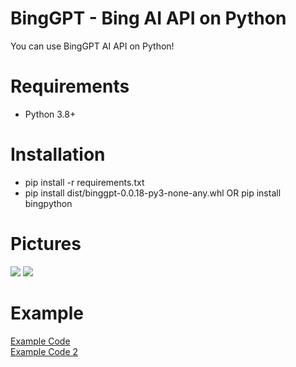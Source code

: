 # BingGPT - Bing AI API on Python
You can use BingGPT AI API on Python!
# Requirements
<ul>
  <li>Python 3.8+</li>
</ul>
<h1>Installation</h1>
<ul>
  <li>pip install -r requirements.txt</li>
  <li>pip install dist/binggpt-0.0.18-py3-none-any.whl OR pip install bingpython</li>
</ul>
<h1>Pictures</h1>
<img src="https://raw.githubusercontent.com/alicangnll/BingGPT-Python/main/pic/pic1.png" />
<img src="https://raw.githubusercontent.com/alicangnll/BingGPT-Python/main/pic/pic2.png" />
<h1>Example</h1>
<a href="https://github.com/alicangnll/BingGPT-Python/blob/main/examples/example.py">Example Code</a>
<br><a href="https://github.com/alicangnll/BingGPT-Python/blob/main/examples/example2.py">Example Code 2</a>
